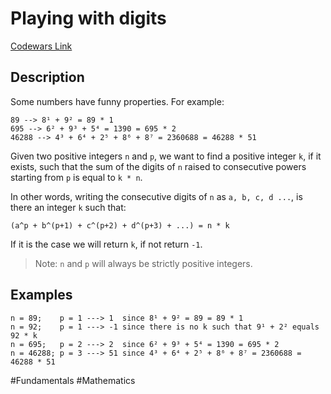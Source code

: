 # Playing with digits

[Codewars Link](https://www.codewars.com/kata/5552101f47fc5178b1000050/python)

## Description

Some numbers have funny properties. For example:

```
89 --> 8¹ + 9² = 89 * 1
695 --> 6² + 9³ + 5⁴ = 1390 = 695 * 2
46288 --> 4³ + 6⁴ + 2⁵ + 8⁶ + 8⁷ = 2360688 = 46288 * 51
```

Given two positive integers `n` and `p`, we want to find a positive integer `k`, if it exists, such that the sum of the digits of `n` raised to consecutive powers starting from `p` is equal to `k * n`.

In other words, writing the consecutive digits of `n` as `a, b, c, d ...`, is there an integer `k` such that:

```
(a^p + b^(p+1) + c^(p+2) + d^(p+3) + ...) = n * k
```

If it is the case we will return `k`, if not return `-1`.

> Note: `n` and `p` will always be strictly positive integers.

## Examples

```
n = 89;    p = 1 ---> 1  since 8¹ + 9² = 89 = 89 * 1
n = 92;    p = 1 ---> -1 since there is no k such that 9¹ + 2² equals 92 * k
n = 695;   p = 2 ---> 2  since 6² + 9³ + 5⁴ = 1390 = 695 * 2
n = 46288; p = 3 ---> 51 since 4³ + 6⁴ + 2⁵ + 8⁶ + 8⁷ = 2360688 = 46288 * 51
```

#Fundamentals #Mathematics